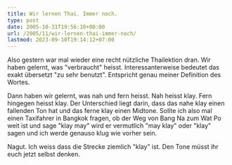 ```yaml
---
title: Wir lernen Thai. Immer noch.
type: post
date: 2005-10-31T19:56:10+00:00
url: /2005/11/wir-lernen-thai-immer-noch/
lastmod: 2023-09-10T19:14:12+07:00
---
```

Also gestern war mal wieder eine recht nützliche Thailektion dran. Wir haben gelernt, was "verbraucht" heisst. Interessanterweise bedeutet das exakt übersetzt "zu sehr benutzt". Entspricht genau meiner Definition des Wortes.

Dann haben wir gelernt, was nah und fern heisst. Nah heisst klay. Fern hingegen heisst klay. Der Unterschied liegt darin, dass das nahe klay einen fallenden Ton hat und das ferne klay einen Midtone. Sollte ich also mal einen Taxifahrer in Bangkok fragen, ob der Weg von Bang Na zum Wat Po weit ist und sage "klay may" wird er vermutlich "may klay" oder "klay" sagen und ich werde genauso klug wie vorher sein.

Nagut. Ich weiss dass die Strecke ziemlich "klay" ist. Den Tone müsst ihr euch jetzt selbst denken.
